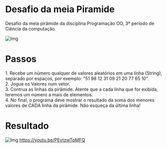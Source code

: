 # Desafio da meia Piramide
<p>
  Desafio da meia pirâmide da disciplina Programação OO, 3º período de Ciência da computação.
</p>
<img src="https://i.ibb.co/PhMcLGL/image.png" alt="Img" />
<h1>Passos</h1>
1. Recebe um número qualquer de valores aleatórios em uma linha (String), separado por espaços, por exemplo: "51 98 12 31 09 21 20 77 65 10".<br>
2. Jogue os Valores num vetor.<br>
3. Contrua as linhas da pirâmide. Atente que a cada linha que for exibida, teremos um número a mais de elementos.<br>
4. No final, o programa deve mostrar o resultado da soma dos menores valores de CADA linha da pirâmide.
Não esqueça da última linha!<br>
<h1>Resultado</h1>
<img src="https://i.ibb.co/qx8Z2Wf/image.png" alt="Img" />
<a href="https://youtu.be/PEvtzwTpMFQ" target="_blank">https://youtu.be/PEvtzwTpMFQ</a>
